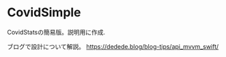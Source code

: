 # CovidSimple
 
CovidStatsの簡易版。説明用に作成.
 
ブログで設計について解説。
https://dedede.blog/blog-tips/api_mvvm_swift/
